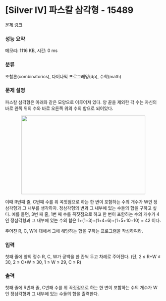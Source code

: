 # [Silver IV] 파스칼 삼각형 - 15489 

[문제 링크](https://www.acmicpc.net/problem/15489) 

### 성능 요약

메모리: 1116 KB, 시간: 0 ms

### 분류

조합론(combinatorics), 다이나믹 프로그래밍(dp), 수학(math)

### 문제 설명

<p>파스칼 삼각형은 아래와 같은 모양으로 이루어져 있다. 양 끝을 제외한 각 수는 자신의 바로 왼쪽 위의 수와 바로 오른쪽 위의 수의 합으로 되어있다.</p>

<p style="text-align:center"><img alt="" src="https://onlinejudgeimages.s3-ap-northeast-1.amazonaws.com/problem/15489/1.png" style="height:254px; width:400px"></p>

<p>이때 R번째 줄, C번째 수를 위 꼭짓점으로 하는 한 변이 포함하는 수의 개수가 W인 정삼각형과 그 내부를 생각하자. 정삼각형의 변과 그 내부에 있는 수들의 합을 구하고 싶다. 예를 들면, 3번 째 줄, 1번 째 수를 꼭짓점으로 하고 한 변이 포함하는 수의 개수가 4인 정삼각형과 그 내부에 있는 수의 합은 1+(1+3)+(1+4+6)+(1+5+10+10) = 42 이다.</p>

<p>주어진 R, C, W에 대해서 그에 해당하는 합을 구하는 프로그램을 작성하여라.</p>

### 입력 

 <p>첫째 줄에 양의 정수 R, C, W가 공백을 한 칸씩 두고 차례로 주어진다. (단, 2 ≤ R+W ≤ 30, 2 ≤ C+W ≤ 30, 1 ≤ W ≤ 29, C ≤ R)</p>

### 출력 

 <p>첫째 줄에 R번째 줄, C번째 수를 위 꼭짓점으로 하는 한 변이 포함하는 수의 개수가 W인 정삼각형과 그 내부에 있는 수들의 합을 출력한다.</p>

